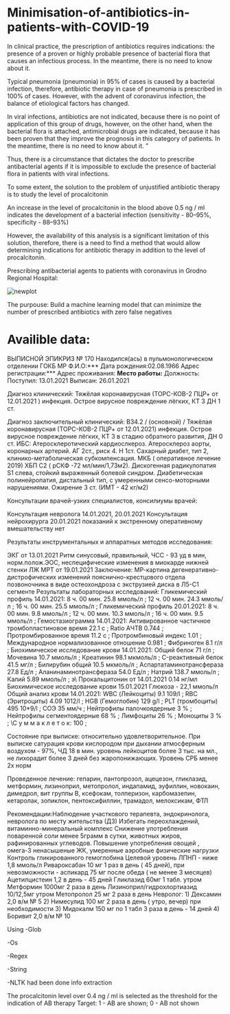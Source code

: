 # Minimisation-of-antibiotics-in-patients-with-COVID-19



In clinical practice, the prescription of antibiotics requires indications: the presence of a proven or highly probable presence of bacterial flora that causes an infectious process. In the meantime, there is no need to know about it. 

Typical pneumonia (pneumonia) in 95% of cases is caused by a bacterial infection, therefore, antibiotic therapy in case of pneumonia is prescribed in 100% of cases. However, with the advent of coronavirus infection, the balance of etiological factors has changed.

In viral infections, antibiotics are not indicated, because there is no point of application of this group of drugs, however, on the other hand, when the bacterial flora is attached, antimicrobial drugs are indicated, because it has been proven that they improve the prognosis in this category of patients. In the meantime, there is no need to know about it. ”


Thus, there is a circumstance that dictates the doctor to prescribe antibacterial agents if it is impossible to exclude the presence of bacterial flora in patients with viral infections.

To some extent, the solution to the problem of unjustified antibiotic therapy is to study the level of procalcitonin

An increase in the level of procalcitonin in the blood above 0.5 ng / ml indicates the development of a bacterial infection (sensitivity - 80–95%, specificity - 88–93%)

However, the availability of this analysis is a significant limitation of this solution, therefore, there is a need to find a method that would allow determining indications for antibiotic therapy in addition to the level of procalcitonin.

Prescribing antibacterial agents to patients with coronavirus in Grodno Regional Hospital:

![newplot](https://user-images.githubusercontent.com/75216349/113827979-8f47e000-978c-11eb-8851-d99ab2e0c7b6.png)

The purpouse: Build a machine learning model that can minimize the number of prescribed antibiotics with zero false negatives
# Availible data:
ВЫПИСНОЙ ЭПИКРИЗ № 170 Находился(ась) в пульмонологическом отделении ГОКБ МР Ф.И.О:*** Дата рождения:02.08.1966 Адрес регистрации:*** Адрес проживания: **Место работы:** Должность: Поступил: 13.01.2021 Выписан: 26.01.2021​

Диагноз клинический: Тяжёлая коронавирусная (ТОРС-КОВ-2 ПЦР+ от 12.01.2021 ) инфекция. Острое вирусное повреждение лёгких, КТ 3 ДН 1 ст.​

Диагноз заключительный клинический: B34.2 / (основной) / Тяжёлая коронавирусная (ТОРС-КОВ-2 ПЦР+ от 12.01.2021) инфекция. Острое вирусное повреждение лёгких, КТ 3 в стадию обратного развития, ДН 0 ст. ИБС: Атеросклеротический кардиослкероз. Атеросклероз аорты, коронарных артерий. АГ 2ст., риск 4. Н 1ст. Сахарный диабет, тип 2, клинико-метаболическая субкомпенсация. МКБ ( оперативное лечение 2019) ХБП С2 ( рСКФ -72 мл/мин/1,73м2). Дискогенная радикулопатия S1 слева, стойкий выраженный болевой синдром. Диабетическая полинейропатия, дистальный тип, с умеренными сенсо-моторными нарушениями. Ожирение 3 ст. (ИМТ - 42 кг/м2)​

Консультации врачей-узких специалистов, консилиумы врачей:​

Консультация невролога 14.01.2021, 20.01.2021 Консультация нейрохирурга 20.01.2021 показаний к экстренному оперативному вмешательству нет​

Результаты инструментальных и аппаратных методов исследования:​

ЭКГ от 13.01.2021 Ритм синусовый, правильный, ЧСС - 93 уд в мин, норм.полож.ЭОС, неспецифические изменения в миокарде нижней стенки ЛЖ МРТ от 19.01.2021 Заключение: МР-картина дегенеративно-дистрофических изменений пояснично-крестцового отдела позвоночника в виде остеохондроза с экструзией диска в Л5-С1 сегменте Результаты лабораторных исследований: Гликемический профиль 14.01.2021: 8 ч. 00 мин. 25.8 ммоль/л ; 12 ч. 00 мин. 24.3 ммоль/л ; 16 ч. 00 мин. 25.5 ммоль/л ; Гликемический профиль 20.01.2021: 8 ч. 00 мин. 9.8 ммоль/л ; 12 ч. 00 мин. 10.3 ммоль/л ; 16 ч. 00 мин. 9.5 ммоль/л ; Гемостазиограмма 14.01.2021: Активированное частичное тромбопластиновое время 22.1 с ; Ratio АЧТВ 0.744 ; Протромбированное время 11.2 с ; Протромбиновый индекс 1.01 ; Международное нормализованное отношение 0.981 ; Фибриноген 8.1 г/л ; Биохимическое исследование крови 14.01.2021: Общий белок 71 г/л ; Мочевина 10.7 ммоль/л ; Креатинин 98.1 мкмоль/л ; C-реактивный белок 41.5 мг/л ; Билирубин общий 10.5 мкмоль/л ; Аспартатаминотрансфераза 27.8 Ед/л ; Аланинаминотрансфераза 54.0 Ед/л ; Натрий 138.7 ммоль/л ; Калий 5.89 ммоль/л ; э\ Прокальцитонин от 14.01.2021 0.14 нг/мл Биохимическое исследование крови 15.01.2021 Глюкоза - 22,1 ммоль/л Общий анализ крови 14.01.2021: WBC (Лейкоциты) 9.1 109/l ; RBC (Эритроциты) 4.09 1012/l ; HGB (Гемоглобин) 129 g/l ; PLT (тромбоциты) 495 10*9/l ; СОЭ 35 мм/ч ; Нейтрофилы палочкоядерные 3 % ; Нейтрофилы сегментоядерные 68 % ; Лимфоциты 26 % ; Моноциты 3 % ; \С у м м а к л е т о к: 100 ;​

Состояние при выписке: относительно удовлетворительное. При выписке сатурация крови кислородом при дыхании атмосферным воздухом - 97%, ЧД 18 в мин. уровень лейкоцитов более 3 тыс. на мл., не лихорадит более 3 дней без жаропонижающих. Уровень СРБ менее 2х норм​

Проведенное лечение: гепарин, пантопрозол, ацецезон, гликлазид, метформин, лизиноприл, метопролол, индапамид, эуфиллин, новокаин, димедрол, вит группы В, ксефокам, толперизон, карбомазепин, кетаролак, зопиклон, пентоксифиллин, трамадол, мелоксикам, ФТЛ​

Рекомендации:Наблюдение участкового терапевта, эндокринолога, невролога по месту жительства (Д3) Избегать переохлаждений, витаминно-минеральный комплекс Снижение употребления поваренной соли менее 5грамм в сутки, животных жиров, рафинированных углеводов. Повышение употребления овощей , омега-3 ненасышеные ЖК, умеренные аэробные физические нагрузки Контроль гликированного гемоглобина Целевой уровень ЛПНП - ниже 1,8 ммоль/л Ривароксабан 10 мг 1 раз в день ( 45 дней), при невозможности - аспикард 75 мг после обеда ( не менее 3 месяцев) Ацетилцистеин 1,2 в день - 45 дней Гликлазид 60мг 1 табл. утром Метформин 1000мг 2 раза в день Лизиноприл/гидрохлортиазид 10/12,5мг утром Метопролол 25 мг 2 раза в день Невролог: 1) Дексамин 2,0 в/м № 5 2) Нимесулид 100 мг 2 раза в день ( утро, вечер) при необходимости 3) Мидокалм 150 мг по 1 табл 3 раза в день - 14 дней 4) Боривит 2,0 в/м № 10​

Using 
-Glob​

-Os​

-Regex​

-String​

-NLTK
had been done info extraction




The procalcitonin level over 0.4 ng / ml is selected as the threshold for the indication of AB therapy
Target:
1 - AB are shown;
0 - AB not shown
